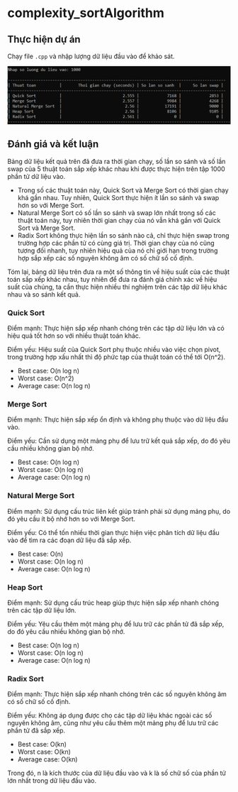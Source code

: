 # complexity_sortAlgorithm

## Thực hiện dự án

Chạy file `.cpp` và nhập lượng dữ liệu đầu vào để khảo sát.

<div align="center">
    <img src="./public/img/result.png"/>
</div>

## Đánh giá và kết luận

Bảng dữ liệu kết quả trên đã đưa ra thời gian chạy, số lần so sánh và số lần swap của 5 thuật toán sắp xếp khác nhau khi được thực hiện trên tập 1000 phần tử dữ liệu vào.

- Trong số các thuật toán này, Quick Sort và Merge Sort có thời gian chạy khá gần nhau. Tuy nhiên, Quick Sort thực hiện ít lần so sánh và swap hơn so với Merge Sort.
- Natural Merge Sort có số lần so sánh và swap lớn nhất trong số các thuật toán này, tuy nhiên thời gian chạy của nó vẫn khá gần với Quick Sort và Merge Sort.
- Radix Sort không thực hiện lần so sánh nào cả, chỉ thực hiện swap trong trường hợp các phần tử có cùng giá trị. Thời gian chạy của nó cũng tương đối nhanh, tuy nhiên hiệu quả của nó chỉ giới hạn trong trường hợp sắp xếp các số nguyên không âm có số chữ số cố định.

Tóm lại, bảng dữ liệu trên đưa ra một số thông tin về hiệu suất của các thuật toán sắp xếp khác nhau, tuy nhiên để đưa ra đánh giá chính xác về hiệu suất của chúng, ta cần thực hiện nhiều thí nghiệm trên các tập dữ liệu khác nhau và so sánh kết quả.

### Quick Sort

Điểm mạnh: Thực hiện sắp xếp nhanh chóng trên các tập dữ liệu lớn và có hiệu quả tốt hơn so với nhiều thuật toán khác.

Điểm yếu: Hiệu suất của Quick Sort phụ thuộc nhiều vào việc chọn pivot, trong trường hợp xấu nhất thì độ phức tạp của thuật toán có thể tới O(n^2).

- Best case: O(n log n)
- Worst case: O(n^2)
- Average case: O(n log n)

### Merge Sort

Điểm mạnh: Thực hiện sắp xếp ổn định và không phụ thuộc vào dữ liệu đầu vào.

Điểm yếu: Cần sử dụng một mảng phụ để lưu trữ kết quả sắp xếp, do đó yêu cầu nhiều không gian bộ nhớ.

- Best case: O(n log n)
- Worst case: O(n log n)
- Average case: O(n log n)

### Natural Merge Sort

Điểm mạnh: Sử dụng cấu trúc liên kết giúp tránh phải sử dụng mảng phụ, do đó yêu cầu ít bộ nhớ hơn so với Merge Sort.

Điểm yếu: Có thể tốn nhiều thời gian thực hiện việc phân tích dữ liệu đầu vào để tìm ra các đoạn dữ liệu đã sắp xếp.

- Best case: O(n)
- Worst case: O(n log n)
- Average case: O(n log n)

### Heap Sort

Điểm mạnh: Sử dụng cấu trúc heap giúp thực hiện sắp xếp nhanh chóng trên các tập dữ liệu lớn.

Điểm yếu: Yêu cầu thêm một mảng phụ để lưu trữ các phần tử đã sắp xếp, do đó yêu cầu nhiều không gian bộ nhớ.

- Best case: O(n log n)
- Worst case: O(n log n)
- Average case: O(n log n)

### Radix Sort

Điểm mạnh: Thực hiện sắp xếp nhanh chóng trên các số nguyên không âm có số chữ số cố định.

Điểm yếu: Không áp dụng được cho các tập dữ liệu khác ngoài các số nguyên không âm, cũng như yêu cầu thêm một mảng phụ để lưu trữ các phần tử đã sắp xếp.

- Best case: O(kn)
- Worst case: O(kn)
- Average case: O(kn)

Trong đó, n là kích thước của dữ liệu đầu vào và k là số chữ số của phần tử lớn nhất trong dữ liệu đầu vào.
